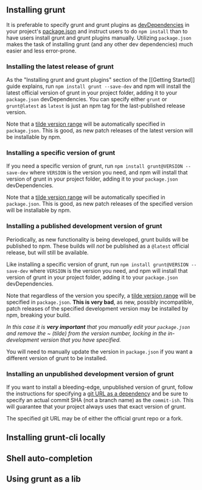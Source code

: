## Installing grunt
It is preferable to specify grunt and grunt plugins as [devDependencies](https://npmjs.org/doc/json.html#devDependencies) in your project's [package.json](https://npmjs.org/doc/json.html) and instruct users to do `npm install` than to have users install grunt and grunt plugins manually. Utilizing `package.json` makes the task of installing grunt (and any other dev dependencies) much easier and less error-prone.

### Installing the latest release of grunt
As the "Installing grunt and grunt plugins" section of the [[Getting Started]] guide explains, run `npm install grunt --save-dev` and npm will install the latest official version of grunt in your project folder, adding it to your `package.json` devDependencies. You can specify either `grunt` or `grunt@latest` as `latest` is just an npm tag for the last-published release version.

Note that a [tilde version range][] will be automatically specified in `package.json`. This is good, as new patch releases of the latest version will be installable by npm.

[tilde version range]: https://npmjs.org/doc/json.html#Tilde-Version-Ranges

### Installing a specific version of grunt
If you need a specific version of grunt, run `npm install grunt@VERSION --save-dev` where `VERSION` is the version you need, and npm will install that version of grunt in your project folder, adding it to your `package.json` devDependencies.

Note that a [tilde version range][] will be automatically specified in `package.json`. This is good, as new patch releases of the specified version will be installable by npm.

### Installing a published development version of grunt
Periodically, as new functionality is being developed, grunt builds will be published to npm. These builds will _not_ be published as a `@latest` official release, but will still be available.

Like installing a specific version of grunt, run `npm install grunt@VERSION --save-dev` where `VERSION` is the version you need, and npm will install that version of grunt in your project folder, adding it to your `package.json` devDependencies.

Note that regardless of the version you specify, a [tilde version range][] will be specified in `package.json`. **This is very bad**, as new, possibly incompatible, patch releases of the specified development version may be installed by npm, breaking your build.

_In this case it is **very important** that you manually edit your `package.json` and remove the ~ (tilde) from the version number, locking in the in-development version that you have specified._

You will need to manually update the version in `package.json` if you want a different version of grunt to be installed.

### Installing an unpublished development version of grunt
If you want to install a bleeding-edge, unpublished version of grunt, follow the instructions for specifying a [git URL as a dependency](https://npmjs.org/doc/json.html#Git-URLs-as-Dependencies) and be sure to specify an actual commit SHA (not a branch name) as the `commit-ish`. This will guarantee that your project always uses that exact version of grunt.

The specified git URL may be of either the official grunt repo or a fork.


## Installing grunt-cli locally


## Shell auto-completion


## Using grunt as a lib
